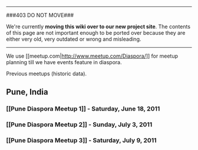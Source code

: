 ----

###403 DO NOT MOVE###

We're currently **moving this wiki over to our new project site**. The contents of this page are not important enough to be ported over because they are either very old, very outdated or wrong and misleading. 

----

We use [[meetup.com|http://www.meetup.com/Diaspora/]] for meetup planning till we have events feature in diaspora.

Previous meetups (historic data). 

## Pune, India

### [[Pune Diaspora Meetup 1]] -  Saturday, June 18, 2011
### [[Pune Diaspora Meetup 2]] -  Sunday, July 3, 2011
### [[Pune Diaspora Meetup 3]] -  Saturday, July 9, 2011